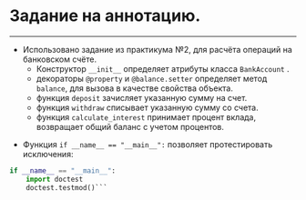 # Задание на аннотацию.

---
+ Использовано задание из практикума №2, для расчёта операций на банковском счёте. 
  + Конструктор `__init__` определяет атрибуты класса `BankAccount` . 
  + декораторы `@property` и `@balance.setter` определяет метод `balance`, для вызова в качестве свойства объекта. 
  + функция `deposit` зачисляет указанную сумму на счет. 
  + функция `withdraw` списывает указанную сумму со счета. 
  + функция `calculate_interest` принимает процент вклада, возвращает общий баланс с учетом процентов.


* Функция ```if __name__ == "__main__":```
позволяет протестировать исключения:
```python
if __name__ == "__main__":
    import doctest
    doctest.testmod()```